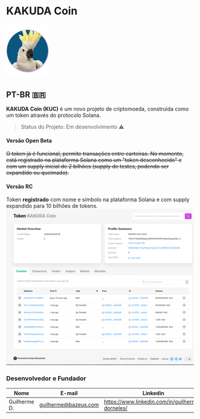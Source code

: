 # KAKUDA Coin
<img src="https://raw.githubusercontent.com/gdelima97/kakuda-crypto/main/ico.png" width=115 >

## PT-BR 🇧🇷

**KAKUDA Coin (KUC)** é um novo projeto de criptomoeda, construída como um token através do protocolo Solana.
> Status do Projeto: Em desenvolvimento :warning:

#### Versão Open Beta
~~O token já é funcional, permite transações entre carteiras.
No momento, está registrado na plataforma Solana como um "token desconhecido" e com um supply inicial de 2 bilhões (supply de testes, podendo ser expandido ou queimado).~~

#### Versão RC
Token **registrado** com nome e símbolo na plataforma Solana e com supply expandido para 10 bilhões de tokens.
<img src="https://github.com/gdelima97/kakuda-crypto/blob/main/screenshot_metadata.png" width=750>

### Desenvolvedor e Fundador

|Nome|E-mail|Linkedin|GitHUb|
| -------- | -------- | -------- |-------- |
|Guilherme D.|guilherme@bazeus.com|https://www.linkedin.com/in/guilherme-dorneles/|https://github.com/gdelima97|
